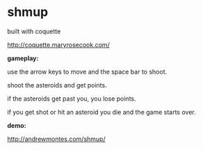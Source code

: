shmup
=========
built with coquette

http://coquette.maryrosecook.com/

**gameplay:**

use the arrow keys to move and the space bar to shoot.

shoot the asteroids and get points.

if the asteroids get past you, you lose points.

if you get shot or hit an asteroid you die and the game starts over.

**demo:**

http://andrewmontes.com/shmup/
